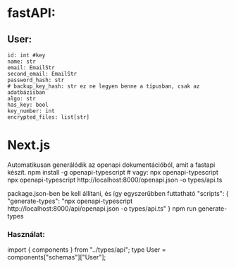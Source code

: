# fastAPI:
## User:
    id: int #key
    name: str
    email: EmailStr
    second_email: EmailStr
    password_hash: str
    # backup_key_hash: str ez ne legyen benne a típusban, csak az adatbázisban
    algo: str
    has_key: bool
    key_number: int
    encrypted_files: list[str]

# Next.js
Automatikusan generálódik az openapi dokumentációból, amit a fastapi készít.
npm install -g openapi-typescript  # vagy: npx openapi-typescript
npx openapi-typescript http://localhost:8000/openapi.json -o types/api.ts

package.json-ben be kell állítani, és így egyszerűbben futtatható
"scripts": {
  "generate-types": "npx openapi-typescript http://localhost:8000/api/openapi.json -o types/api.ts"
}
npm run generate-types

### Használat:
import { components } from "../types/api";
type User = components["schemas"]["User"];
